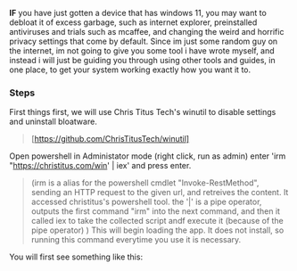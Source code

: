 **IF** you have just gotten a device that has windows 11, you may want to debloat it of excess garbage, such as internet explorer, preinstalled antiviruses and trials such as mcaffee, and changing the weird and horrific privacy settings that come by default.
Since im just some random guy on the internet, im not going to give you some tool i have wrote myself, and instead i will just be guiding you through using other tools and guides, in one place, to get your system working exactly how you want it to.




### Steps
First things first, we will use Chris Titus Tech's winutil to disable settings and uninstall bloatware. 
> [https://github.com/ChrisTitusTech/winutil]

Open powershell in Administator mode (right click, run as admin)
enter 'irm "https://christitus.com/win' | iex' and press enter.
  > (irm is a alias for the powershell cmdlet "Invoke-RestMethod", sending an HTTP request to the given url, and retreives the content. It accessed christitus's powershell tool. the '|' is a pipe operator, outputs the first command "irm" into the next command, and then it called iex to take the collected script andf execute it (because of the pipe operator) )
> This will begin loading the app. It does not install, so running this command everytime you use it is necessary.

You will first see something like this:
